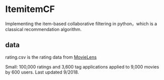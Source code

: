 # ItemitemCF
 Implementing the item-based collaborative filtering in python，which is a classical recommendation algorithm.
## data
 rating.csv is the rating data from [MovieLens](https://grouplens.org/datasets/movielens/)
 
 Small: 100,000 ratings and 3,600 tag applications applied to 9,000 movies by 600 users. Last updated 9/2018.
